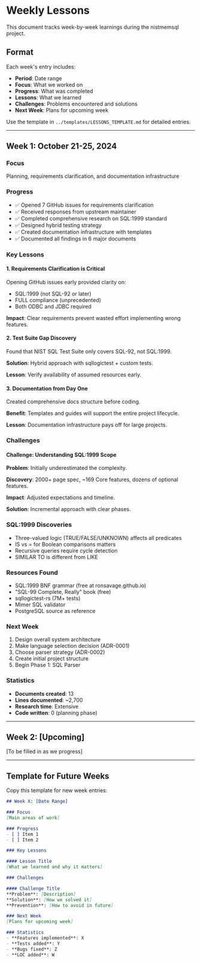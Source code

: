 # Weekly Lessons

This document tracks week-by-week learnings during the nistmemsql project.

## Format

Each week's entry includes:
- **Period**: Date range
- **Focus**: What we worked on
- **Progress**: What was completed
- **Lessons**: What we learned
- **Challenges**: Problems encountered and solutions
- **Next Week**: Plans for upcoming week

Use the template in `../templates/LESSONS_TEMPLATE.md` for detailed entries.

---

## Week 1: October 21-25, 2024

### Focus
Planning, requirements clarification, and documentation infrastructure

### Progress
- ✅ Opened 7 GitHub issues for requirements clarification
- ✅ Received responses from upstream maintainer
- ✅ Completed comprehensive research on SQL:1999 standard
- ✅ Designed hybrid testing strategy
- ✅ Created documentation infrastructure with templates
- ✅ Documented all findings in 6 major documents

### Key Lessons

#### 1. Requirements Clarification is Critical
Opening GitHub issues early provided clarity on:
- SQL:1999 (not SQL-92 or later)
- FULL compliance (unprecedented)
- Both ODBC and JDBC required

**Impact**: Clear requirements prevent wasted effort implementing wrong features.

#### 2. Test Suite Gap Discovery
Found that NIST SQL Test Suite only covers SQL-92, not SQL:1999.

**Solution**: Hybrid approach with sqllogictest + custom tests.

**Lesson**: Verify availability of assumed resources early.

#### 3. Documentation from Day One
Created comprehensive docs structure before coding.

**Benefit**: Templates and guides will support the entire project lifecycle.

**Lesson**: Documentation infrastructure pays off for large projects.

### Challenges

#### Challenge: Understanding SQL:1999 Scope
**Problem**: Initially underestimated the complexity.

**Discovery**: 2000+ page spec, ~169 Core features, dozens of optional features.

**Impact**: Adjusted expectations and timeline.

**Solution**: Incremental approach with clear phases.

### SQL:1999 Discoveries
- Three-valued logic (TRUE/FALSE/UNKNOWN) affects all predicates
- IS vs = for Boolean comparisons matters
- Recursive queries require cycle detection
- SIMILAR TO is different from LIKE

### Resources Found
- SQL:1999 BNF grammar (free at ronsavage.github.io)
- "SQL-99 Complete, Really" book (free)
- sqllogictest-rs (7M+ tests)
- Mimer SQL validator
- PostgreSQL source as reference

### Next Week
1. Design overall system architecture
2. Make language selection decision (ADR-0001)
3. Choose parser strategy (ADR-0002)
4. Create initial project structure
5. Begin Phase 1: SQL Parser

### Statistics
- **Documents created**: 13
- **Lines documented**: ~2,700
- **Research time**: Extensive
- **Code written**: 0 (planning phase)

---

## Week 2: [Upcoming]

[To be filled in as we progress]

---

## Template for Future Weeks

Copy this template for new week entries:

```markdown
## Week X: [Date Range]

### Focus
[Main areas of work]

### Progress
- [ ] Item 1
- [ ] Item 2

### Key Lessons

#### Lesson Title
[What we learned and why it matters]

### Challenges

#### Challenge Title
**Problem**: [Description]
**Solution**: [How we solved it]
**Prevention**: [How to avoid in future]

### Next Week
[Plans for upcoming week]

### Statistics
- **Features implemented**: X
- **Tests added**: Y
- **Bugs fixed**: Z
- **LOC added**: W
```
